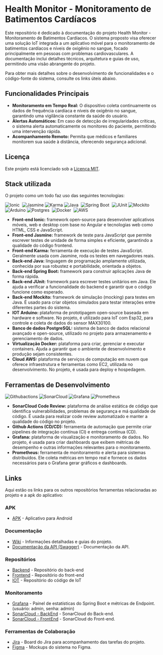 # Health Monitor - Monitoramento de Batimentos Cardíacos
Este repositório é dedicado à documentação do projeto Health Monitor - Monitoramento de Batimentos Cardíacos. O sistema proposto visa oferecer uma solução IoT integrada a um aplicativo móvel para o monitoramento de batimentos cardíacos e níveis de oxigênio no sangue, focado principalmente em pessoas com problemas cardiovasculares. A documentação inclui detalhes técnicos, arquitetura e guias de uso, permitindo uma visão abrangente do projeto.

Para obter mais detalhes sobre o desenvolvimento de funcionalidades e o código-fonte do sistema, consulte os links úteis abaixo.

## Funcionalidades Principais
* **Monitoramento em Tempo Real:** O dispositivo coleta continuamente os dados de frequência cardíaca e níveis de oxigênio no sangue, garantindo uma vigilância constante da saúde do usuário.
* **Alertas Automáticos:** Em caso de detecção de irregularidades críticas, o sistema alerta automaticamente os monitores do paciente, permitindo uma intervenção rápida.
* **Acompanhamento Remoto:** Permita que médicos e familiares monitorem sua saúde à distância, oferecendo segurança adicional.

## Licença
Este projeto está licenciado sob a [Licença MIT](LICENSE).

## Stack utilizada
O projeto como um todo faz uso das seguintes tecnologias:

![Ionic](https://img.shields.io/badge/Ionic-3880FF?style=for-the-badge&logo=ionic&logoColor=white)&nbsp;
![Jasmine](https://img.shields.io/badge/jasmine-%238A4182?style=for-the-badge&logo=jasmine)
![Karma](https://img.shields.io/badge/Karma-%23027E6F?style=for-the-badge)
![Java](https://img.shields.io/badge/Java-ED8B00?style=for-the-badge&logo=java&logoColor=white)&nbsp;
![Spring Boot](https://img.shields.io/badge/Spring-6DB33F?style=for-the-badge&logo=spring&logoColor=white)&nbsp;
![JUnit](https://img.shields.io/badge/junit5-%2325A162?style=for-the-badge&logo=junit5&logoColor=%23FFFFFF)
![Mockito](https://img.shields.io/badge/mockito-%23800000?style=for-the-badge&logo=mockito&logoColor=%23FFFFFF)
![Arduino](https://img.shields.io/badge/arduino-%2300878F?style=for-the-badge&logo=arduino&logoColor=%23FFFFFF)
![Postgres](https://img.shields.io/badge/PostgreSQL-316192?style=for-the-badge&logo=postgresql&logoColor=white)&nbsp;
![Docker](https://img.shields.io/badge/docker-%230db7ed.svg?style=for-the-badge&logo=docker&logoColor=white)&nbsp;
![AWS](https://img.shields.io/badge/amazonwebservices-%23232F3E?style=for-the-badge&logo=amazonwebservices&logoColor=%23FFFFFF)


* **Front-end Ionic:** framework open-source para desenvolver aplicativos móveis, web e desktop com base no Angular e tecnologias web como HTML, CSS e JavaScript.
* **Front-end Jasmine:** framework de teste para JavaScript que permite escrever testes de unidade de forma simples e eficiente, garantindo a qualidade do código frontend.
* **Front-end Karma:** ferramenta de execução de testes JavaScript. Geralmente usada com Jasmine, roda os testes em navegadores reais.
* **Back-end Java:** linguagem de programação amplamente utilizada, conhecida por sua robustez e portabilidade, orientada a objetos.
* **Back-end Spring Boot:** framework para construir aplicações Java de forma rápida.
* **Back-end JUnit:** framework para escrever testes unitários em Java. Ele ajuda a verificar a funcionalidade do backend e garantir que o código funcione como esperado.
* **Back-end Mockito:** framework de simulação (mocking) para testes em Java. É usado para criar objetos simulados para testar interações entre diferentes partes do sistema.
* **IOT Arduino:** plataforma de prototipagem open-source baseada em hardware e software. No projeto, é utilizado para IoT com Esp32, para controle e coleta de dados do sensor MAX30100.
* **Banco de dados PostgreSQL:** sistema de banco de dados relacional avançado e open-source, utilizado no projeto para armazenamento e gerenciamento de dados.
* **Virtualização Docker:** plataforma para criar, gerenciar e executar containers. Ajuda a garantir que o ambiente de desenvolvimento e produção sejam consistentes.
* **Cloud AWS:** plataforma de serviços de computação em nuvem que oferece infraestrutura e ferramentas como EC2, utilizada no desenvolvimento. No projeto, é usada para deploy e hospedagem.

## Ferramentas de Desenvolvimento
![Githubactions](https://img.shields.io/badge/githubactions-%232088FF?style=for-the-badge&logo=githubactions&logoColor=%23FFFFFF)
![SonarCloud](https://img.shields.io/badge/sonarcloud-%234E9BCD?style=for-the-badge&logo=sonarcloud)
![Grafana](https://img.shields.io/badge/grafana-%23F46800?style=for-the-badge&logo=grafana&logoColor=%23FFFFFF)
![Prometheus](https://img.shields.io/badge/prometheus-%23E6522C?style=for-the-badge&logo=prometheus&logoColor=%23FFFFFF)

- **SonarCloud Code Review:** plataforma de análise estática de código que identifica vulnerabilidades, problemas de segurança e má qualidade de código. É usada para realizar code review automatizado e manter a qualidade do código no projeto.
- **Github Actions (CD/CD):** ferramenta de automação que permite criar pipelines de integração contínua (CI) e entrega contínua (CD).
- **Grafana:** plataforma de visualização e monitoramento de dados. No projeto, é usada para criar dashboards que exibem métricas de desempenho e outras informações relevantes para o monitoramento.
- **Prometheus:** ferramenta de monitoramento e alerta para sistemas distribuídos. Ele coleta métricas em tempo real e fornece os dados necessários para o Grafana gerar gráficos e dashboards.

## Links
Aqui estão os links para os outros repositórios ferramentas relacionadas ao projeto e a apk do aplicativo:

### APK
- [APK](https://drive.google.com/drive/u/1/folders/18BauIdDIypA8bfIgAjnFnEx9DDYZj5NU) - Aplicativo para Android

### Documentação
- [Wiki](https://github.com/Gabriel7fs/health-monitor/wiki) - Informações detalhadas e guias do projeto.
- [Documentação da API (Swagger)](http://18.191.189.164/api/swagger-ui/index.html#/) - Documentação da API.

### Repositórios
- [Backend](https://github.com/Gabriel7fs/back-health-monitor) - Repositório do back-end
- [Frontend](https://github.com/Gabriel7fs/frontend-health-monitor) - Repositório do front-end
- [IOT](https://github.com/Gabriel7fs/health-monitor-iot) - Repositório do código de IoT

### Monitoramento
- [Grafana](http://3.147.185.56:3000/d/OS7-NUiGz/spring-boot-statistics-and-endpoint-metrics?orgId=1&refresh=5s) - Painel de estatísticas do Spring Boot e métricas de Endpoint. (usuário: admin, senha: admin)
- [SonarCloud - BackEnd](https://sonarcloud.io/summary/new_code?id=Gabriel7fs_back-health-monitor) - SonarCloud do Back-end.
- [SonarCloud - FrontEnd](https://sonarcloud.io/summary/overall?id=Gabriel7fs_frontend-health-monitor&branch=main) - SonarCloud do Front-end.

### Ferramentas de Colaboração

- [Jira](https://wordswap.atlassian.net/jira/software/projects/SCRUM/boards/1) - Board do Jira para acompanhamento das tarefas do projeto.
- [Figma](https://www.figma.com/proto/SRugCUC42ZkaDxU8i3bWDz/Health-Monitor?node-id=0-1&t=SfVAw0eg87TpCmve-1) - Mockups do sistema no Figma.
